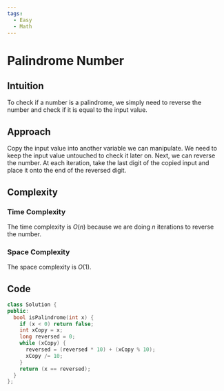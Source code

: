 ```yaml
---
tags:
  - Easy
  - Math
---
```


# Palindrome Number

## Intuition

To check if a number is a palindrome, we simply need to reverse the number and check if it is equal to the input value.

## Approach

Copy the input value into another variable we can manipulate. We need to keep the input value untouched to check it later on. Next, we can reverse the number. At each iteration, take the last digit of the copied input and place it onto the end of the reversed digit.

## Complexity

### Time Complexity

The time complexity is $O(n)$ because we are doing $n$ iterations to reverse the number.

### Space Complexity

The space complexity is $O(1)$.

## Code

```cpp
class Solution {
public:
  bool isPalindrome(int x) {
    if (x < 0) return false;
    int xCopy = x;
    long reversed = 0;
    while (xCopy) {
      reversed = (reversed * 10) + (xCopy % 10);
      xCopy /= 10;
    }
    return (x == reversed);
  }
};
```
